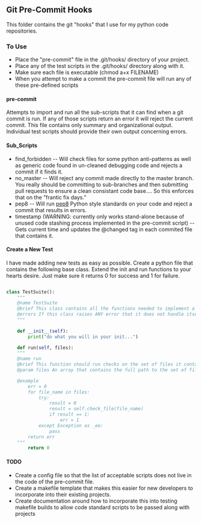 ## Git Pre-Commit Hooks ##

This folder contains the git "hooks" that I use for my python code repositories.

### To Use ###

  - Place the "pre-commit" file in the .git/hooks/ directory of your project.
  - Place any of the test scripts in the .git/hooks/ directory along with it.
  - Make sure each file is executable (chmod a+x FILENAME)
  - When you attempt to make a commit the pre-commit file will run any of these pre-defined scripts

#### pre-commit ####

Attempts to import and run all the sub-scripts that it can find when a git commit is run. If any of those scripts return an error it will reject the current commit. This file contains only summary and organizational output. Individual test scripts should provide their own output concerning errors.

#### Sub_Scripts ####
  - find_forbidden
  -- Will check files for some python anti-patterns as well as generic code found in un-cleaned debugging code and rejects a commit if it finds it.
  - no_master
  -- Will reject any commit made directly to the master branch. You really should be committing to sub-branches and then submitting pull requests to ensure a clean consistant code base.... So this enforces that on the "frantic fix days."
  - pep8
  -- Will run [pep8](http://legacy.python.org/dev/peps/pep-0008/#introduction) Python style standards on your code and reject a commit that results in errors.
  - timestamp (WARNING: currently only works stand-alone because of unused code stashing process implemented in the pre-commit script)
  -- Gets current time and updates the @changed tag in each commited file that contains it.

#### Create a New Test  ####

I have made adding new tests as easy as possible. Create a python file that contains the following base class. Extend the init and run functions to your hearts desire. Just make sure it returns 0 for success and 1 for failure.

```python

class TestSuite():
    """
	@name TestSuite
	@brief This class contains all the functions needed to implement a series of tests on the files it is passed.
	@errors If this class raises ANY error that it does not handle itself the pre-commit container will handle the error and proceed as if all tests have passed. So, handle all errors you receive internally, and please err on the side of a test passing if you fail at creating a stable test. No need to punish the developer for our mistakes. 
    """
    
    def __init__(self):
	    print("do what you will in your init...")

	def run(self, files):
	"""
	@name run
	@brief This function should run checks on the set of files it contains. Once complete, it should return a 0 if successful and a 1 if it fails.
	@param files An array that contains the full path to the set of files to be tested.

	@example
	    err = 0
        for file_name in files:
            try:
                result = 0
                result = self.check_file(file_name)
                if result == 1:
                    err = 1
            except Exception as _ee:
                pass
        return err	
	"""
	    return 0

```

#### TODO ####

  - Create a config file so that the list of acceptable scripts does not live in the code of the pre-commit file.
  - Create a makefile template that makes this easier for new developers to incorporate into their existing projects.
  - Create documentation around how to incorporate this into testing makefile builds to allow code standard scripts to be passed along with projects
